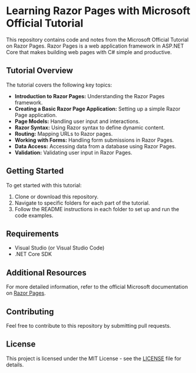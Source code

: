 # Learning Razor Pages with Microsoft Official Tutorial

This repository contains code and notes from the Microsoft Official Tutorial on Razor Pages. Razor Pages is a web application framework in ASP.NET Core that makes building web pages with C# simple and productive.

## Tutorial Overview

The tutorial covers the following key topics:

- **Introduction to Razor Pages:** Understanding the Razor Pages framework.
- **Creating a Basic Razor Page Application:** Setting up a simple Razor Page application.
- **Page Models:** Handling user input and interactions.
- **Razor Syntax:** Using Razor syntax to define dynamic content.
- **Routing:** Mapping URLs to Razor pages.
- **Working with Forms:** Handling form submissions in Razor Pages.
- **Data Access:** Accessing data from a database using Razor Pages.
- **Validation:** Validating user input in Razor Pages.

## Getting Started

To get started with this tutorial:

1. Clone or download this repository.
2. Navigate to specific folders for each part of the tutorial.
3. Follow the README instructions in each folder to set up and run the code examples.

## Requirements

- Visual Studio (or Visual Studio Code)
- .NET Core SDK

## Additional Resources

For more detailed information, refer to the official Microsoft documentation on [Razor Pages](https://docs.microsoft.com/en-us/aspnet/core/razor-pages/).

## Contributing

Feel free to contribute to this repository by submitting pull requests.

## License

This project is licensed under the MIT License - see the [LICENSE](LICENSE) file for details.
